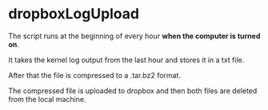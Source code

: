 # dropboxLogUpload

The script runs at the beginning of every hour **when the computer is turned on**.

It takes the kernel log output from the last hour and stores it in a txt file.   

After that the file is compressed to a .tar.bz2 format.  

The compressed file is uploaded to dropbox and then both files are deleted from the local machine.


